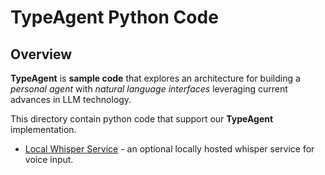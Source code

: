 # TypeAgent Python Code

## Overview

**TypeAgent** is **sample code** that explores an architecture for building a _personal agent_ with _natural language interfaces_ leveraging current advances in LLM technology.

This directory contain python code that support our **TypeAgent** implementation.

- [Local Whisper Service](./stt/whisperService/) - an optional locally hosted whisper service for voice input.
